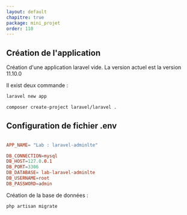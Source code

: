 ```yaml
---
layout: default
chapitre: true
package: mini_projet
order: 110
---
```



## Création de l'application 

Création d'une application laravel vide. La version actuel est la version 11.10.0

Il exist deux commande : 

````bash
laravel new app
````

````bash
composer create-project laravel/laravel .
````

## Configuration de fichier .env

````conf

APP_NAME= "Lab : laravel-adminlte"

DB_CONNECTION=mysql
DB_HOST=127.0.0.1
DB_PORT=3306
DB_DATABASE= lab-laravel-adminlte
DB_USERNAME=root
DB_PASSWORD=admin
````

Création de la base de données :

````bash
php artisan migrate
````